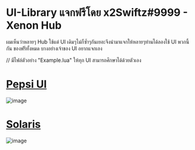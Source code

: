 # UI-Library แจกฟรีโดย x2Swiftz#9999 - Xenon Hub

ผมเห็นว่าหลายๆ Hub ใช้แต่ UI เดิมๆไม่ก็ซ้ำๆกันเยอะจึงนำมาแจกให้หลายๆท่านได้ลองใช้ UI พวกนี้กัน
ของฟรีทั้งหมด บางอย่างเจ้าของ UI อยากแจกเอง

// มีไฟล์ตัวอย่าง "Example.lua" ให้ทุก UI สามารถศึกษาได้ด้วยตัวเอง 

# [Pepsi UI](https://github.com/x2Swiftz/UI-Library/blob/main/Libraries/Pepsi%20-%20Example.lua)

![image](https://user-images.githubusercontent.com/52291809/208847767-27008fa0-d140-435b-a575-264d4448d9e8.png)

# [Solaris](https://github.com/x2Swiftz/UI-Library/blob/main/Libraries/Solaris%20-%20Example.lua)

![image](https://user-images.githubusercontent.com/52291809/208848115-0bc27369-8ca7-4cf2-ab4d-eea37ffbd44e.png)
